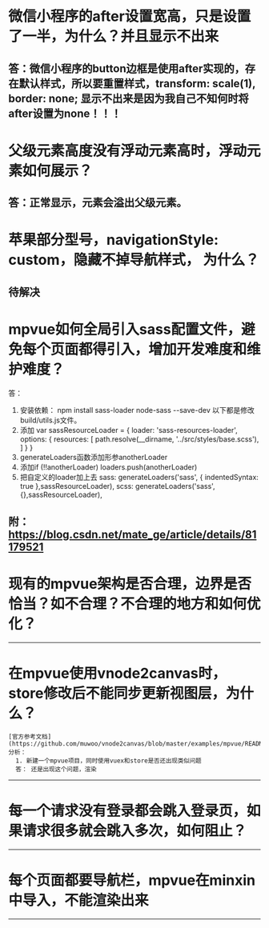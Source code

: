 # 微信小程序的after设置宽高，只是设置了一半，为什么？并且显示不出来
 答：微信小程序的button边框是使用after实现的，存在默认样式，所以要重置样式，transform: scale(1), border: none;
 显示不出来是因为我自己不知何时将after设置为none！！！
---

# 父级元素高度没有浮动元素高时，浮动元素如何展示？
答：正常显示，元素会溢出父级元素。
---

# 苹果部分型号，navigationStyle: custom，隐藏不掉导航样式， 为什么？
  待解决
---

# mpvue如何全局引入sass配置文件，避免每个页面都得引入，增加开发难度和维护难度？
答：
  1. 安装依赖： npm install sass-loader node-sass --save-dev 
  以下都是修改build/utils.js文件。
  2. 添加
  var sassResourceLoader = {
    loader: 'sass-resources-loader',
    options: {
      resources: [
        path.resolve(__dirname, '../src/styles/base.scss'),
      ]
    }
  }
  3. generateLoaders函数添加形参anotherLoader
  4. 添加if (!!anotherLoader) loaders.push(anotherLoader)
  5. 把自定义的loader加上去
    sass: generateLoaders('sass', { indentedSyntax: true },sassResourceLoader),
    scss: generateLoaders('sass',{},sassResourceLoader),

附： https://blog.csdn.net/mate_ge/article/details/81179521
---

# 现有的mpvue架构是否合理，边界是否恰当？如不合理？不合理的地方和如何优化？

---


# 在mpvue使用vnode2canvas时，store修改后不能同步更新视图层，为什么？
    [官方参考文档](https://github.com/muwoo/vnode2canvas/blob/master/examples/mpvue/README.md)
    分析：
      1. 新建一个mpvue项目，同时使用vuex和store是否还出现类似问题
      答： 还是出现这个问题，渲染
---

# 每一个请求没有登录都会跳入登录页，如果请求很多就会跳入多次，如何阻止？
---

# 每个页面都要导航栏，mpvue在minxin中导入，不能渲染出来
---
